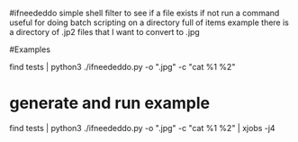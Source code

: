 #ifneededdo
simple shell filter to see if a file exists if not run a command useful for doing batch scripting on a directory full of items example there is a directory of .jp2 files that I want to convert to .jpg


#Examples


find tests | python3 ./ifneededdo.py -o ".jpg" -c "cat %1 %2"

# generate and run example
find tests | python3 ./ifneededdo.py -o ".jpg" -c "cat %1 %2" | xjobs -j4
